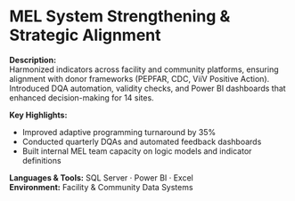 # MEL System Strengthening & Strategic Alignment

**Description:**  
Harmonized indicators across facility and community platforms, ensuring alignment with donor frameworks (PEPFAR, CDC, ViiV Positive Action). Introduced DQA automation, validity checks, and Power BI dashboards that enhanced decision-making for 14 sites.

**Key Highlights:**
- Improved adaptive programming turnaround by 35%
- Conducted quarterly DQAs and automated feedback dashboards
- Built internal MEL team capacity on logic models and indicator definitions

**Languages & Tools:** SQL Server · Power BI · Excel  
**Environment:** Facility & Community Data Systems  
